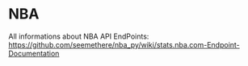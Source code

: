 # NBA

All informations about NBA API EndPoints: https://github.com/seemethere/nba_py/wiki/stats.nba.com-Endpoint-Documentation
